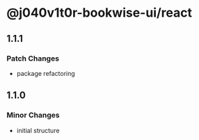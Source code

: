 # @j040v1t0r-bookwise-ui/react

## 1.1.1

### Patch Changes

- package refactoring

## 1.1.0

### Minor Changes

- initial structure
